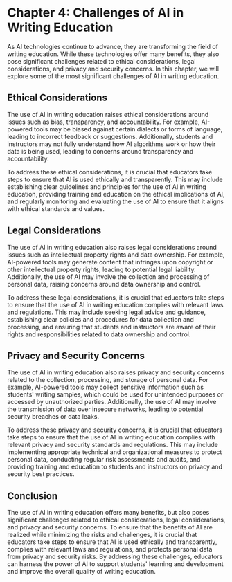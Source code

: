 Chapter 4: Challenges of AI in Writing Education
================================================

As AI technologies continue to advance, they are transforming the field of writing education. While these technologies offer many benefits, they also pose significant challenges related to ethical considerations, legal considerations, and privacy and security concerns. In this chapter, we will explore some of the most significant challenges of AI in writing education.

Ethical Considerations
----------------------

The use of AI in writing education raises ethical considerations around issues such as bias, transparency, and accountability. For example, AI-powered tools may be biased against certain dialects or forms of language, leading to incorrect feedback or suggestions. Additionally, students and instructors may not fully understand how AI algorithms work or how their data is being used, leading to concerns around transparency and accountability.

To address these ethical considerations, it is crucial that educators take steps to ensure that AI is used ethically and transparently. This may include establishing clear guidelines and principles for the use of AI in writing education, providing training and education on the ethical implications of AI, and regularly monitoring and evaluating the use of AI to ensure that it aligns with ethical standards and values.

Legal Considerations
--------------------

The use of AI in writing education also raises legal considerations around issues such as intellectual property rights and data ownership. For example, AI-powered tools may generate content that infringes upon copyright or other intellectual property rights, leading to potential legal liability. Additionally, the use of AI may involve the collection and processing of personal data, raising concerns around data ownership and control.

To address these legal considerations, it is crucial that educators take steps to ensure that the use of AI in writing education complies with relevant laws and regulations. This may include seeking legal advice and guidance, establishing clear policies and procedures for data collection and processing, and ensuring that students and instructors are aware of their rights and responsibilities related to data ownership and control.

Privacy and Security Concerns
-----------------------------

The use of AI in writing education also raises privacy and security concerns related to the collection, processing, and storage of personal data. For example, AI-powered tools may collect sensitive information such as students' writing samples, which could be used for unintended purposes or accessed by unauthorized parties. Additionally, the use of AI may involve the transmission of data over insecure networks, leading to potential security breaches or data leaks.

To address these privacy and security concerns, it is crucial that educators take steps to ensure that the use of AI in writing education complies with relevant privacy and security standards and regulations. This may include implementing appropriate technical and organizational measures to protect personal data, conducting regular risk assessments and audits, and providing training and education to students and instructors on privacy and security best practices.

Conclusion
----------

The use of AI in writing education offers many benefits, but also poses significant challenges related to ethical considerations, legal considerations, and privacy and security concerns. To ensure that the benefits of AI are realized while minimizing the risks and challenges, it is crucial that educators take steps to ensure that AI is used ethically and transparently, complies with relevant laws and regulations, and protects personal data from privacy and security risks. By addressing these challenges, educators can harness the power of AI to support students' learning and development and improve the overall quality of writing education.
